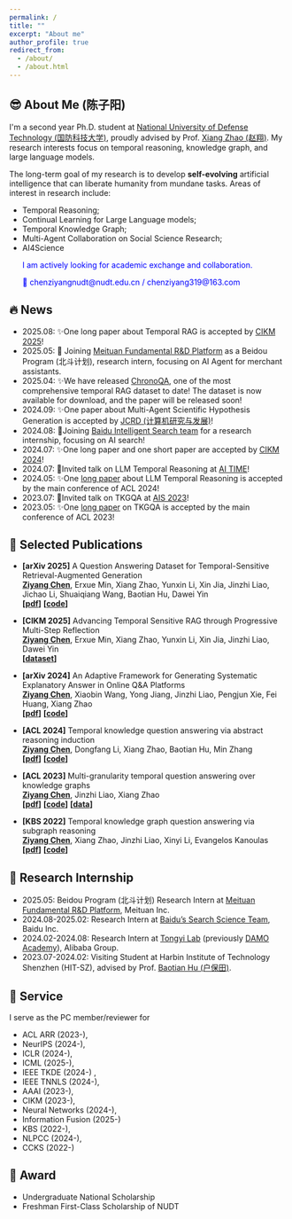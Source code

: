 ```yaml
---
permalink: /
title: ""
excerpt: "About me"
author_profile: true
redirect_from: 
  - /about/
  - /about.html
---
```


<meta name="google-site-verification" content="bktacYt7qejHyQqNeNe_78-xESn94t1Y-HZ3Fa7tlGU" />

## 😎 About Me (陈子阳)

I'm a second year Ph.D. student at [National University of Defense Technology (国防科技大学)](https://english.nudt.edu.cn/), proudly advised by Prof. [Xiang Zhao (赵翔)](https://xiangz-nudt.github.io/). My research interests focus on temporal reasoning, knowledge graph, and large language models. 

The long-term goal of my research is to develop **self-evolving** artificial intelligence that can liberate humanity from mundane tasks.<!--and contribute to the realization of communism.--> Areas of interest in research include:

- Temporal Reasoning;
- Continual Learning for Large Language models;
- Temporal Knowledge Graph;
- Multi-Agent Collaboration on Social Science Research;
- AI4Science



<ul style="color: blue;">I am actively looking for academic exchange and collaboration.</ul>
<ul style="color: blue;">📧 chenziyangnudt@nudt.edu.cn /  chenziyang319@163.com</ul>


## 🔥 News
- 2025.08: ✨One long paper about Temporal RAG is accepted by [CIKM 2025](https://cikm2025.org/)!
- 2025.05: 💼 Joining [Meituan Fundamental R&D Platform](https://tech.meituan.com/) as a Beidou Program (北斗计划), research intern, focusing on AI Agent for merchant assistants.
- 2025.04: ✨We have released [ChronoQA](https://github.com/czy1999/ChronoQA), one of the most comprehensive temporal RAG dataset to date! The dataset is now available for download, and the paper will be released soon!
- 2024.09: ✨One paper about Multi-Agent Scientific Hypothesis Generation is accepted by [JCRD (计算机研究与发展)](https://crad.ict.ac.cn/)!
- 2024.08: 💼Joining [Baidu Intelligent Search team](http://searchscience.baidu.com/) for a research internship, focusing on AI search!
- 2024.07: ✨One long paper and one short paper are accepted by [CIKM 2024](https://cikm2024.org/)!
- 2024.07: 🎉Invited talk on LLM Temporal Reasoning at [AI TIME](https://www.aitime.cn/)!
- 2024.05: ✨One [long paper](https://aclanthology.org/2024.acl-long.267/) about LLM Temporal Reasoning is accepted by the main conference of ACL 2024!
- 2023.07: 🎉Invited talk on TKGQA at [AIS 2023](http://site.cipsc.org.cn/qngw/)!
- 2023.05: ✨One  [long paper](https://aclanthology.org/2023.acl-long.637.pdf) on TKGQA is accepted by the main conference of ACL 2023!



## 📕 Selected Publications 

- **[arXiv 2025]** A Question Answering Dataset for Temporal-Sensitive Retrieval-Augmented Generation<br>
  <u><strong>Ziyang Chen</strong></u>, Erxue Min, Xiang Zhao, Yunxin Li, Xin Jia, Jinzhi Liao, Jichao Li, Shuaiqiang Wang, Baotian Hu, Dawei Yin
  <br>**[[pdf](https://arxiv.org/abs/2508.12282)]**  **[[code](https://github.com/czy1999/ChronoQA)]** 

- **[CIKM 2025]** Advancing Temporal Sensitive RAG through Progressive Multi-Step Reflection<br>
  <u><strong>Ziyang Chen</strong></u>, Erxue Min, Xiang Zhao, Yunxin Li, Xin Jia, Jinzhi Liao, Dawei Yin
  <br>**[[dataset](https://github.com/czy1999/ChronoReflect)]**  

- **[arXiv 2024]** An Adaptive Framework for Generating Systematic Explanatory Answer in Online Q&A Platforms<br>
  <u><strong>Ziyang Chen</strong></u>, Xiaobin Wang, Yong Jiang, Jinzhi Liao, Pengjun Xie, Fei Huang, Xiang Zhao
  <br>**[[pdf](https://arxiv.org/abs/2410.17694)]**  **[[code](https://github.com/czy1999/SynthRAG)]**  

- **[ACL 2024]** Temporal knowledge question answering via abstract reasoning induction<br>
  <u><strong>Ziyang Chen</strong></u>, Dongfang Li, Xiang Zhao, Baotian Hu, Min Zhang
  <br>**[[pdf](https://aabs/2311.09149)]**  **[[code](https://github.com/czy1999/ARI-QA)]**  

  <!-- <img src="../images/ARI.png"  width="240" height="100"> -->

  <!-- <img src="../images/LLM.png"   width="200" height="100"> -->

- **[ACL 2023]** Multi-granularity temporal question answering over knowledge graphs<br>
   <u><strong>Ziyang Chen</strong></u>, Jinzhi Liao, Xiang Zhao
  <br>**[[pdf](https://aclanthology.org/2023.acl-long.637.pdf)]**  **[[code](https://github.com/czy1999/MultiTQ)]**  **[[data](https://huggingface.co/datasets/chenziyang/MultiTQ)]** 

  <!-- <img src="../images/MultiTQ.png"  width="230" height="100"> -->



- **[KBS 2022]** Temporal knowledge graph question answering via subgraph reasoning<br>
  <u><strong>Ziyang Chen</strong></u>, Xiang Zhao, Jinzhi Liao, Xinyi Li, Evangelos Kanoulas
  <br>**[[pdf](https://www.sciencedirect.com/science/article/pii/S0950705122005603)]**  **[[code](https://github.com/czy1999/SubGTR)]**
  
  <!-- <img src="../images/SubGTR.png"  width="250" height="140"> -->
  







## 💼 Research Internship
- 2025.05: Beidou Program (北斗计划) Research Intern at [Meituan Fundamental R&D Platform](https://tech.meituan.com/), Meituan Inc.
- 2024.08-2025.02: Research Intern at 
[Baidu’s Search Science Team](http://searchscience.baidu.com/), Baidu Inc.
- 2024.02-2024.08: Research Intern at [Tongyi Lab](https://tongyi.aliyun.com/) (previously [DAMO Academy](https://damo.alibaba.com/)), Alibaba Group.
- 2023.07-2024.02: Visiting Student at Harbin Institute of Technology Shenzhen (HIT-SZ), advised by Prof. [Baotian Hu (户保田)](https://faculty.hitsz.edu.cn/hubaotian).

## 💁 Service
I serve as the PC member/reviewer for
* ACL ARR (2023-), 
* NeurIPS (2024-), 
* ICLR (2024-), 
* ICML (2025-), 
* IEEE TKDE (2024-) , 
* IEEE TNNLS (2024-), 
* AAAI (2023-), 
* CIKM (2023-), 
* Neural Networks (2024-), 
* Information Fusion (2025-)
* KBS (2022-), 
* NLPCC (2024-), 
* CCKS (2022-)

## 🏅 Award
* Undergraduate National Scholarship
* Freshman First-Class Scholarship of NUDT




<!-- Google tag (gtag.js) -->
<script async src="https://www.googletagmanager.com/gtag/js?id=G-GGNQ9Q1DXW"></script>
<script>
  window.dataLayer = window.dataLayer || [];
  function gtag(){dataLayer.push(arguments);}
  gtag('js', new Date());

  gtag('config', 'G-GGNQ9Q1DXW');
</script>

<div id="mapContainer" style="width: 40%; margin: 0 auto;">
<script type="text/javascript" id="clustrmaps" src="//clustrmaps.com/map_v2.js?d=EHnMi1sl28eRT3YQedLX2Axxcw6-BakuDLa2DInHhFw&cl=ffffff&w=a"></script>
</div>


